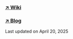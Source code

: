 ### [ ↗️ Wiki ](https://github.com/saranghein/CodingTest/wiki)
### [ ↗️ Blog ](https://saranghein.tistory.com/category/%EC%BD%94%EB%94%A9%ED%85%8C%EC%8A%A4%ED%8A%B8)
Last updated on April 20, 2025

